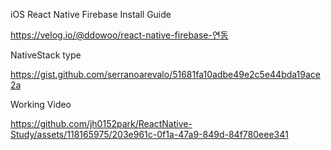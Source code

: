 iOS React Native Firebase Install Guide

https://velog.io/@ddowoo/react-native-firebase-연동


NativeStack type

https://gist.github.com/serranoarevalo/51681fa10adbe49e2c5e44bda19ace2a

Working Video

https://github.com/jh0152park/ReactNative-Study/assets/118165975/203e961c-0f1a-47a9-849d-84f780eee341

